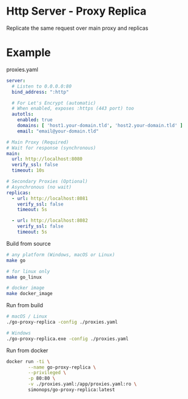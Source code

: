 # Http Server - Proxy Replica

Replicate the same request over main proxy and replicas


# Example
proxies.yaml
```yaml
server:
  # Listen to 0.0.0.0:80 
  bind_address: ":http"

  # For Let's Encrypt (automatic)
  # When enabled, exposes :https (443 port) too
  autotls:
    enabled: true
    domains: [ 'host1.your-domain.tld', 'host2.your-domain.tld' ]
    email: "email@your-domain.tld"

# Main Proxy (Required)
# Wait for response (synchronous)
main:
  url: http://localhost:8080
  verify_ssl: false
  timeout: 10s

# Secondary Proxies (Optional)
# Asynchronous (no wait)
replicas:
  - url: http://localhost:8081
    verify_ssl: false
    timeout: 5s

  - url: http://localhost:8082
    verify_ssl: false
    timeout: 5s
```

Build from source
```bash
# any platform (Windows, macOS or Linux)
make go

# for linux only
make go_linux

# docker image
make docker_image
```

Run from build
```bash
# macOS / Linux
./go-proxy-replica -config ./proxies.yaml

# Windows
./go-proxy-replica.exe -config ./proxies.yaml

```

Run from docker
```bash
docker run -ti \
        --name go-proxy-replica \
        --privileged \
        -p 80:80 \
        -v ./proxies.yaml:/app/proxies.yaml:ro \
        simonops/go-proxy-replica:latest

```
